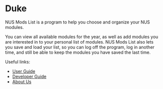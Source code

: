 # Duke

NUS Mods List is a program to help you choose and organize your NUS modules.

You can view all available modules for the year, as well as add modules you are interested in to your personal list of modules. NUS Mods List also lets you save and load your list, so you can log off the program, log in another time, and still be able to keep the modules you have saved the last time.

Useful links:
* [User Guide](UserGuide.md)
* [Developer Guide](DeveloperGuide.md)
* [About Us](AboutUs.md)
